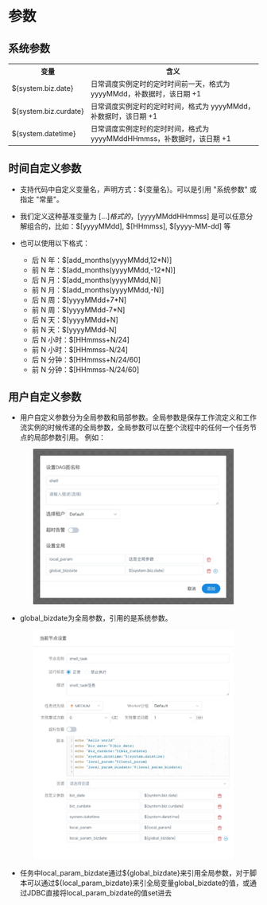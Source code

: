 # 参数

## 系统参数

<table>
    <tr><th>变量</th><th>含义</th></tr>
    <tr>
        <td>${system.biz.date}</td>
        <td>日常调度实例定时的定时时间前一天，格式为 yyyyMMdd，补数据时，该日期 +1</td>
    </tr>
    <tr>
        <td>${system.biz.curdate}</td>
        <td>日常调度实例定时的定时时间，格式为 yyyyMMdd，补数据时，该日期 +1</td>
    </tr>
    <tr>
        <td>${system.datetime}</td>
        <td>日常调度实例定时的定时时间，格式为 yyyyMMddHHmmss，补数据时，该日期 +1</td>
    </tr>
</table>


## 时间自定义参数

- 支持代码中自定义变量名，声明方式：${变量名}。可以是引用 "系统参数" 或指定 "常量"。

- 我们定义这种基准变量为 $[...] 格式的，$[yyyyMMddHHmmss] 是可以任意分解组合的，比如：$[yyyyMMdd], $[HHmmss], $[yyyy-MM-dd] 等

- 也可以使用以下格式：
  

  * 后 N 年：$[add_months(yyyyMMdd,12*N)]
  * 前 N 年：$[add_months(yyyyMMdd,-12*N)]
  * 后 N 月：$[add_months(yyyyMMdd,N)]
  * 前 N 月：$[add_months(yyyyMMdd,-N)]
  * 后 N 周：$[yyyyMMdd+7*N]
  * 前 N 周：$[yyyyMMdd-7*N]
  * 后 N 天：$[yyyyMMdd+N]
  * 前 N 天：$[yyyyMMdd-N]
  * 后 N 小时：$[HHmmss+N/24]
  * 前 N 小时：$[HHmmss-N/24]
  * 后 N 分钟：$[HHmmss+N/24/60]
  * 前 N 分钟：$[HHmmss-N/24/60]

## <span id=UserDefinedParameters>用户自定义参数</span>

- 用户自定义参数分为全局参数和局部参数。全局参数是保存工作流定义和工作流实例的时候传递的全局参数，全局参数可以在整个流程中的任何一个任务节点的局部参数引用。
    例如：

<p align="center">
   <img src="/img/local_parameter.png" width="80%" />
 </p>

- global_bizdate为全局参数，引用的是系统参数。

<p align="center">
   <img src="/img/global_parameter.png" width="80%" />
 </p>

- 任务中local_param_bizdate通过\${global_bizdate}来引用全局参数，对于脚本可以通过\${local_param_bizdate}来引全局变量global_bizdate的值，或通过JDBC直接将local_param_bizdate的值set进去
